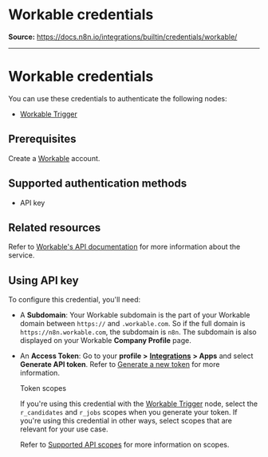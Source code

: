 # Workable credentials

**Source:** https://docs.n8n.io/integrations/builtin/credentials/workable/

---

# Workable credentials

You can use these credentials to authenticate the following nodes:

- [Workable Trigger](../../trigger-nodes/n8n-nodes-base.workabletrigger/)

## Prerequisites

Create a [Workable](https://www.workable.com/) account.

## Supported authentication methods

- API key

## Related resources

Refer to [Workable's API documentation](https://workable.readme.io/reference/generate-an-access-token) for more information about the service.

## Using API key

To configure this credential, you'll need:

- A **Subdomain**: Your Workable subdomain is the part of your Workable domain between `https://` and `.workable.com`. So if the full domain is `https://n8n.workable.com`, the subdomain is `n8n`. The subdomain is also displayed on your Workable **Company Profile** page.
- An **Access Token**: Go to your **profile >** [**Integrations**](https://workable.com/backend/settings/integrations) **> Apps** and select **Generate API token**. Refer to [Generate a new token](https://help.workable.com/hc/en-us/articles/115015785428-Generating-revoking-access-tokens-for-Workable-s-API#Generateanewtoken) for more information.

  Token scopes

  If you're using this credential with the [Workable Trigger](../../trigger-nodes/n8n-nodes-base.workabletrigger/) node, select the `r_candidates` and `r_jobs` scopes when you generate your token. If you're using this credential in other ways, select scopes that are relevant for your use case.

  Refer to [Supported API scopes](https://help.workable.com/hc/en-us/articles/115015785428-Generating-revoking-access-tokens-for-Workable-s-API#SupportedAPIscopes) for more information on scopes.
